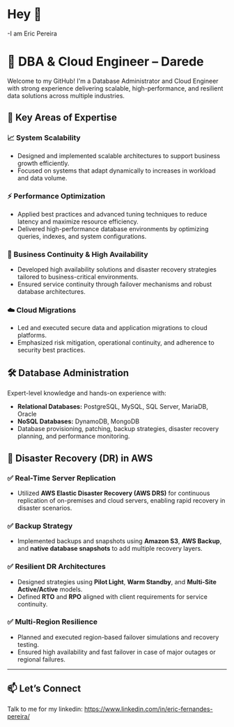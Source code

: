 # Hey 👋
-I am Eric Pereira

# 💼 DBA & Cloud Engineer – Darede

Welcome to my GitHub! I'm a Database Administrator and Cloud Engineer with strong experience delivering scalable, high-performance, and resilient data solutions across multiple industries.

## 🚀 Key Areas of Expertise

### 📈 System Scalability
- Designed and implemented scalable architectures to support business growth efficiently.
- Focused on systems that adapt dynamically to increases in workload and data volume.

### ⚡ Performance Optimization
- Applied best practices and advanced tuning techniques to reduce latency and maximize resource efficiency.
- Delivered high-performance database environments by optimizing queries, indexes, and system configurations.

### 🔁 Business Continuity & High Availability
- Developed high availability solutions and disaster recovery strategies tailored to business-critical environments.
- Ensured service continuity through failover mechanisms and robust database architectures.

### ☁️ Cloud Migrations
- Led and executed secure data and application migrations to cloud platforms.
- Emphasized risk mitigation, operational continuity, and adherence to security best practices.

## 🛠️ Database Administration

Expert-level knowledge and hands-on experience with:

- **Relational Databases:** PostgreSQL, MySQL, SQL Server, MariaDB, Oracle
- **NoSQL Databases:** DynamoDB, MongoDB
- Database provisioning, patching, backup strategies, disaster recovery planning, and performance monitoring.

## 🔄 Disaster Recovery (DR) in AWS

### ✅ Real-Time Server Replication
- Utilized **AWS Elastic Disaster Recovery (AWS DRS)** for continuous replication of on-premises and cloud servers, enabling rapid recovery in disaster scenarios.

### ✅ Backup Strategy
- Implemented backups and snapshots using **Amazon S3**, **AWS Backup**, and **native database snapshots** to add multiple recovery layers.

### ✅ Resilient DR Architectures
- Designed strategies using **Pilot Light**, **Warm Standby**, and **Multi-Site Active/Active** models.
- Defined **RTO** and **RPO** aligned with client requirements for service continuity.

### ✅ Multi-Region Resilience
- Planned and executed region-based failover simulations and recovery testing.
- Ensured high availability and fast failover in case of major outages or regional failures.

---

## 📫 Let’s Connect

Talk to me for my linkedin:
https://www.linkedin.com/in/eric-fernandes-pereira/

